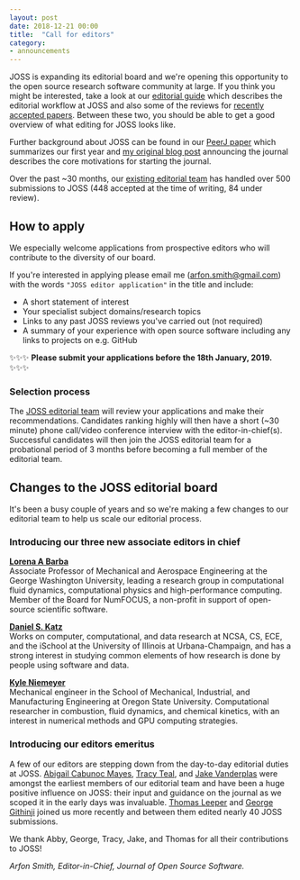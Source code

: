 ```yaml
---
layout: post
date: 2018-12-21 00:00
title:  "Call for editors"
category:
- announcements
---
```


JOSS is expanding its editorial board and we're opening this opportunity to the open source research software community at large. If you think you might be interested, take a look at our [editorial guide](https://joss.readthedocs.io/en/latest/editing.html) which describes the editorial workflow at JOSS and also some of the reviews for [recently accepted papers](https://github.com/openjournals/joss-reviews/issues?utf8=%E2%9C%93&q=is%3Aclosed+label%3Aaccepted+). Between these two, you should be able to get a good overview of what editing for JOSS looks like.

Further background about JOSS can be found in our [PeerJ paper](https://peerj.com/articles/cs-147/) which summarizes our first year and [my original blog post](http://arfon.org/announcing-the-journal-of-open-source-software/index.html) announcing the journal describes the core motivations for starting the journal.

Over the past ~30 months, our [existing editorial team](http://joss.theoj.org/about#editorial_board) has handled over 500 submissions to JOSS (448 accepted at the time of writing, 84 under review).

## How to apply

We especially welcome applications from prospective editors who will contribute to the diversity of our board.

If you're interested in applying please email me (<arfon.smith@gmail.com>) with the words `"JOSS editor application"` in the title and include:

- A short statement of interest
- Your specialist subject domains/research topics
- Links to any past JOSS reviews you've carried out (not required)
- A summary of your experience with open source software including any links to projects on e.g. GitHub

✨✨✨ **Please submit your applications before the 18th January, 2019.** ✨✨✨

### Selection process

The [JOSS editorial team](http://joss.theoj.org/about#editorial_board) will review your applications and make their recommendations. Candidates ranking highly will then have a short (~30 minute) phone call/video conference interview with the editor-in-chief(s). Successful candidates will then join the JOSS editorial team for a probational period of 3 months before becoming a full member of the editorial team.

## Changes to the JOSS editorial board

It's been a busy couple of years and so we're making a few changes to our editorial team to help us scale our editorial process.

### Introducing our three new associate editors in chief

[**Lorena A Barba**](http://lorenabarba.com/)  
Associate Professor of Mechanical and Aerospace Engineering at the George Washington University, leading a research group in computational fluid dynamics, computational physics and high-performance computing. Member of the Board for NumFOCUS, a non-profit in support of open-source scientific software.

[**Daniel S. Katz**](http://danielskatz.org/)  
Works on computer, computational, and data research at NCSA, CS, ECE, and the iSchool at the University of Illinois at Urbana-Champaign, and has a strong interest in studying common elements of how research is done by people using software and data.

[**Kyle Niemeyer**](http://kyleniemeyer.com/)  
Mechanical engineer in the School of Mechanical, Industrial, and Manufacturing Engineering at Oregon State University. Computational researcher in combustion, fluid dynamics, and chemical kinetics, with an interest in numerical methods and GPU computing strategies.

### Introducing our editors emeritus

A few of our editors are stepping down from the day-to-day editorial duties at JOSS. [Abigail Cabunoc Mayes](http://acabunoc.github.io/), [Tracy Teal](http://idyll.org/~tracyt/), and [Jake Vanderplas](http://vanderplas.com/) were amongst the earliest members of our editorial team and have been a huge positive influence on JOSS: their input and guidance on the journal as we scoped it in the early days was invaluable. [Thomas Leeper](https://thomasleeper.com/) and [George Githinji](http://virec-group.org/george-githinji) joined us more recently and between them edited nearly 40 JOSS submissions.

We thank Abby, George, Tracy, Jake, and Thomas for all their contributions to JOSS!

_Arfon Smith, Editor-in-Chief, Journal of Open Source Software._
